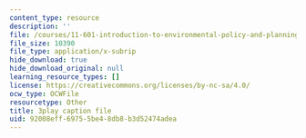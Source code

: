 ```yaml
---
content_type: resource
description: ''
file: /courses/11-601-introduction-to-environmental-policy-and-planning-fall-2016/92008eff69755be48db8b3d52474adea_r01KsFLKdO4.vtt
file_size: 10390
file_type: application/x-subrip
hide_download: true
hide_download_original: null
learning_resource_types: []
license: https://creativecommons.org/licenses/by-nc-sa/4.0/
ocw_type: OCWFile
resourcetype: Other
title: 3play caption file
uid: 92008eff-6975-5be4-8db8-b3d52474adea
---
```

